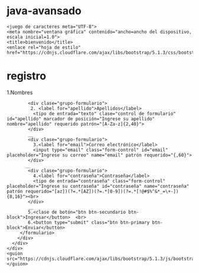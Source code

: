# java-avansado
<!DOCTYPEhtml> 
<html idioma="es"> 
  
 
<cabeza> 

   
    <juego de caracteres meta="UTF-8"> 
    <meta nombre="ventana gráfica" contenido="ancho=ancho del dispositivo, escala inicial=1.0"> 
    <title>bienvenido</title> 
    <enlace rel="hoja de estilo" href="https://cdnjs.cloudflare.com/ajax/libs/bootstrap/5.1.3/css/bootstrap.min.css"> 
  </cabeza> 
  <cuerpo> 
    <div clase="contenedor"> 
      <div clase="fila justificar-contenido-centro"> 
        <div clase="col-lg-6 col-md-8 col-sm-10"> 
          <h1 Clase="mb-4">registro</h1>
          <formulario> 
            <div clase="grupo-formulario"> 
              1.<label for="nombres">Nombres</label> 
              <tipo de entrada="texto" clase="control de formulario" id="nombres" marcador de posición="Ingrese su nombre" nombre="nombres" enfoque automático requerido patrón="[A-Za-z]{2,40}"> 
            </div> 
            
            <div clase="grupo-formulario"> 
             2. <label for="apellido">Apellidos</label> 
              <tipo de entrada="texto" clase="control de formulario" id="apellido" marcador de posición="Ingrese su apellido" nombre="apellido" requerido patrón="[A-Za-z]{2,40}"> 
            </div> 
            __
            <div clase="grupo-formulario"> 
              3.<label for="email">Correo electrónico</label> 
              <input type="email" class="form-control" id="email" placeholder="Ingrese su correo" name="email" patrón requerido="{,60}"> 
            </div> 
           __
            <div clase="grupo-formulario"> 
              4.<label for="contraseña">Contraseña</label> 
              <tipo de entrada="contraseña" class="form-control" placeholder="Ingrese su contraseña" id="contraseña" name="contraseña" patrón requerido="[az])(?=.*[AZ])(?=.*[0-9])(?=.*[!@#$%^&*_=\+-]){8,16}"><br> 
            </div> 
            __
            5.<clase de botón="btn btn-secundario btn-block">Ingresar</button>  <br>
            6.<button type="submit" class="btn btn-primary btn-block">Enviar</button> 
         </formulario> 
        </div> 
      </div> 
    </div> 
    <guion src="https://cdnjs.cloudflare.com/ajax/libs/bootstrap/5.1.3/js/bootstrap.min.js"></guion> 
  </cuerpo> 
</html>

